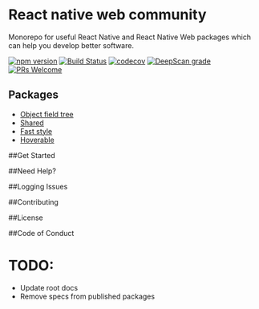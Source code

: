 # React native web community

Monorepo for useful React Native and React Native Web packages which can help you develop better software.

[![npm version](https://badge.fury.io/js/%40rnw-community%2Ffast-style.svg)](https://badge.fury.io/js/%40rnw-community%2Ffast-style)
[![Build Status](https://travis-ci.org/rnw-community/rnw-community.svg?branch=master)](https://travis-ci.org/rnw-community/rnw-community)
[![codecov](https://codecov.io/gh/rnw-community/rnw-community/branch/master/graph/badge.svg)](https://codecov.io/gh/rnw-community/rnw-community)
[![DeepScan grade](https://deepscan.io/api/teams/8839/projects/11043/branches/160336/badge/grade.svg)](https://deepscan.io/dashboard#view=project&tid=8839&pid=11043&bid=160336)
[![PRs Welcome](https://img.shields.io/badge/PRs-welcome-brightgreen.svg?style=flat-square)](http://makeapullrequest.com)

## Packages
- [Object field tree](https://github.com/rnw-community/rnw-community/tree/master/packages/object-field-tree)
- [Shared](https://github.com/rnw-community/rnw-community/tree/master/packages/shared)
- [Fast style](https://github.com/rnw-community/rnw-community/tree/master/packages/fast-style)
- [Hoverable](https://github.com/rnw-community/rnw-community/tree/master/packages/hoverable)

##Get Started

##Need Help?

##Logging Issues

##Contributing

##License

##Code of Conduct

# TODO:
- Update root docs
- Remove specs from published packages
